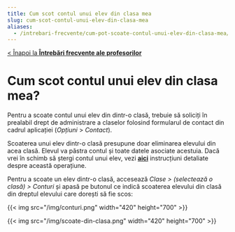 ```yaml
---
title: Cum scot contul unui elev din clasa mea
slug: cum-scot-contul-unui-elev-din-clasa-mea
aliases:
  - /intrebari-frecvente/cum-pot-scoate-contul-unui-elev-din-clasa-mea/
---
```


[< Înapoi la **Întrebări frecvente ale profesorilor**](/intrebari-frecvente-ale-profesorilor/)

# Cum scot contul unui elev din clasa mea?

Pentru a scoate contul unui elev din dintr-o clasă, trebuie să soliciți în prealabil drept de administrare a claselor folosind formularul de contact din cadrul aplicației (_Opțiuni_ > _Contact_).

Scoaterea unui elev dintr-o clasă presupune doar eliminarea elevului din acea clasă. Elevul va păstra contul și toate datele asociate acestuia. Dacă vrei în schimb să ștergi contul unui elev, vezi [**aici**](/intrebari-frecvente-ale-profesorilor/cum-sterg-contul-unui-elev/) instrucțiuni detaliate despre această operațiune.

Pentru a scoate un elev dintr-o clasă, accesează _Clase > (selectează o clasă) > Conturi_ și apasă pe butonul ce indică scoaterea elevului din clasă din dreptul elevului care dorești să fie scos:

{{< img src="/img/conturi.png" width="420" height="700" >}}

{{< img src="/img/scoate-din-clasa.png" width="420" height="700" >}}
